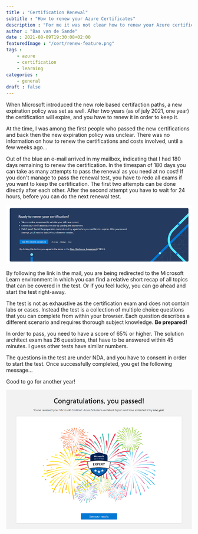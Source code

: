 ```yaml
---
title : "Certification Renewal"
subtitle : "How to renew your Azure Certificates"
description : "For me it was not clear how to renew your Azure certifications until the email arrived I had to renew."
author : "Bas van de Sande"
date : 2021-08-09T19:30:08+02:00
featuredImage : "/cert/renew-feature.png"
tags :  
    - azure
    - certification
    - learning
categories : 
    - general
draft : false
---
```

When Microsoft introduced the new role based certifaction paths, a new expiration policy was set as well. After two years (as of july 2021, one year) the certification will expire, and you have to renew it in order to keep it.

At the time, I was among the first people who passed the new certifications and back then the new expiration policy was unclear. There was no information on how to renew the certifications and costs involved, until a few weeks ago...

Out of the blue an e-mail arrived in my mailbox, indicating that I had 180 days remaining to renew the certification. In the timespan of 180 days you can take as many attempts to pass the renewal as you need at no cost! 
If you don't manage to pass the renewal test, you have to redo all exams if you want to keep the certification.
The first two attempts can be done directly after each other. After the second attempt you have to wait for 24 hours, before you can do the next renewal test.  

![#mslearn](/cert/renew-2.png)

By following the link in the mail, you are being redirected to the Microsoft Learn environment in which you can find a relative short recap of all topics that can be covered in the test. Or if you feel lucky, you can go ahead and start the test right-away.

The test is not as exhaustive as the certification exam and does not contain labs or cases. Instead the test is a collection of multiple choice questions that you can complete from within your browser. Each question describes a different scenario and requires thorough subject knowledge. **Be prepared!** 

In order to pass, you need to have a score of 65% or higher. The solution architect exam has 26 questions, that have to be answered within 45 minutes. I guess other tests have similar numbers.  

The questions in the test are under NDA, and you have to consent in order to start the test. Once successfully completed, you get the following message... 

Good to go for another year!

![#passed](/cert/renew-3.png)
  
